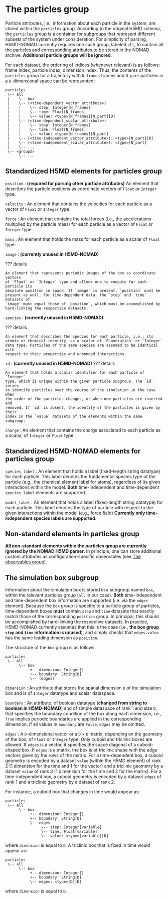 # The particles group

Particle attributes, i.e., information about each particle in the system, are stored within the `particles` group.
According to the original H5MD schema, the `particles` group is a container for subgroups that
represent different subsets of the system under consideration.
For simplicity of parsing, H5MD-NOMAD currently requires one such group, labeled `all`, to contain all the particles and corresponding attributes to be stored in the NOMAD archive.
**Additional particle groups will be ignored**.

For each dataset, the ordering of indices (whenever relevant) is as follows: frame index, particle index, dimension index.
Thus, the contents of the `particles` group for a trajectory with `N_frames` frames and `N_part` particles in a `D`-dimensional space can be represented:

    particles
     \-- all
     |    \-- box
     |    \-- (<time-dependent_vector_attribute>)
     |    |    \-- step: Integer[N_frames]
     |    |    \-- time: Float[N_frames]
     |    |    \-- value: <type>[N_frames][N_part][D]
     |    \-- (<time-dependent_scalar_attribute>)
     |    |    \-- step: Integer[N_frames]
     |    |    \-- time: Float[N_frames]
     |    |    \-- value: <type>[N_frames][N_part]
     |    \-- (<time-independent_vector_attribute>): <type>[N_part][D]
     |    \-- (<time-independent_scalar_attribute>): <type>[N_part]
     |    \-- ...
     \-- <group2>
          \-- ...

## Standardized H5MD elements for particles group

`position`
:   **(required for parsing other particle attributes)** An element that describes the particle positions as coordinate vectors of `Float` or `Integer` type.

<!-- If the component $k$ of `box/boundary` (see [below](#simulation-box)) is set
to `none`, the data indicate for each particle the component $k$ of its
absolute position in space. If the component $k$ of `box/boundary` is set to
`periodic`, the data indicate for each particle the component $k$ of the
absolute position in space of an *arbitrary* periodic image of that particle. -->

`velocity`
:   An element that contains the velocities for each particle as a vector of
    `Float` or `Integer` type.

`force`
:   An element that contains the total forces (i.e., the accelerations
    multiplied by the particle mass) for each particle as a vector of `Float`
    or `Integer` type.

`mass`
:   An element that holds the mass for each particle as a scalar of `Float`
    type.

`image`
:   <a id="image_anchor"></a>**(currently unused in H5MD-NOMAD)**

??? details

    An element that represents periodic images of the box as coordinate vectors
    of `Float` or `Integer` type and allows one to compute for each particle its
    absolute position in space. If `image` is present, `position` must be
    present as well. For time-dependent data, the `step` and `time` datasets of
    `image` must equal those of `position`, which must be accomplished by
    hard-linking the respective datasets.

<!-- If the component $k$ of `box/boundary` (see [below](#simulation-box)) is set
to `none`, the values of the corresponding component $k$ of `image` serve as
placeholders. If the component $k$ of `box/boundary` is set to `periodic`,
for a cuboid box, the component $k$ of the absolute position of particle $i$
is computed as $R_{ik} = r_{ik} + L_k a_{ik}$, where $\vec r_i$ is taken
from `position`, $\vec a_i$ is taken from `image`, and $\vec L$ from
`box/edges`. -->

`species`
:   **(currently unused in H5MD-NOMAD)**

??? details

    An element that describes the species for each particle, i.e., its
    atomic or chemical identity, as a scalar of `Enumeration` or `Integer`
    data type. Particles of the same species are assumed to be identical with
    respect to their properties and unbonded interactions.

`id`
: **(currently unused in H5MD-NOMAD)**
??? details

    An element that holds a scalar identifier for each particle of `Integer`
    type, which is unique within the given particle subgroup. The `id` serves
    to identify particles over the course of the simulation in the case when
    the order of the particles changes, or when new particles are inserted and
    removed. If `id` is absent, the identity of the particles is given by their
    index in the `value` datasets of the elements within the same subgroup.

<!-- A *fill value* (see
[§ 6.6](http://www.hdfgroup.org/HDF5/doc/UG/11_Datatypes.html#Fvalues) in
[@HDF5_users_guide]) may be defined for `id/value` upon dataset creation.
When the identifier of a particle is equal to this user-defined value,
the particle is considered non-existing, the entry serves as a
placeholder. This permits the storage of subsystems whose number of
particles varies in time. For the case of varying particle number, the
dimension denoted by `[N]` above may be variable. -->

`charge`
:   An element that contains the charge associated to each particle as a
    scalar, of `Integer` or `Float` type.

<!-- `charge` has the optional attribute `type` of fixed-length string datatype
and of scalar dataspace, possible values are `effective` and `formal`. In
the case `effective`, the charge is part of an effective description of the
interactions with the precise meaning depending on the underlying empirical
force fields or coarse-grained models.

In the case `formal`, the charge is the so-called "formal charge" assigned
to an atom (see <http://en.wikipedia.org/wiki/Formal_charge>) and must be
of `Integer` type. This case corresponds to the entries in PDB files (see
definition in the PDBx/mmCIF dictionary
<http://mmcif.wwpdb.org/dictionaries/mmcif_pdbx_v40.dic/Items/_atom_site.pdbx_formal_charge.html>).

If none of `effective` or `formal` describes the data properly, the
attribute `type` may be omitted. -->

## Standardized H5MD-NOMAD elements for particles group

`species_label`
:   <a id="species_label_anchor"></a> An element that holds a label (fixed-length string datatype) for each particle. This label denotes the fundamental species type of the particle (e.g., the chemical element label for atoms), regardless of its given interactions within the model. **Both** time-independent and time-dependent `species_label` elements are supported.

`model_label`
:   An element that holds a label (fixed-length string datatype) for each particle. This label denotes the type of particle with respect to the given interactions within the model (e.g., force field) **Currently only time-independent species labels are supported.**

## Non-standard elements in particles group

**All non-standard elements within the particles group are currently ignored by the NOMAD H5MD parser.** In principle, one can store additional custom attributes as configuration-specific observables (see [The observables group](observables.md)).


## The simulation box subgroup

Information about the simulation box is stored in a subgroup named `box`, within the relevant particles group (`all` in our case).
**Both** time-independent and time-dependent box information are supported (i.e. via the `edges` element).
Because the `box` group is specific to a particle group of particles, time-dependent boxes **must** contain `step` and `time` datasets that exactly match those of the corresponding `position` group.
In principal, this should be accomplished by hard-linking the respective datasets.
In practice, H5MD-NOMAD currently assumes that this is the case (i.e., **the box group `step` and `time` information is unused**), and simply checks that `edges.value` has the same leading dimension as `position`.

The structure of the `box` group is as follows:

    particles
     \-- all
          \-- box
               +-- dimension: Integer[]
               +-- boundary: String[D]
               \-- (edges)

`dimension`
:   An attribute that stores the spatial dimension `D` of the simulation box
    and is of `Integer` datatype and scalar dataspace.

`boundary`
:   <a id="boundary_anchor"></a> An attribute, of boolean datatype (**changed from string to boolean in H5MD-NOMAD**) and of simple dataspace of rank 1 and size `D`, that specifies the boundary condition of the box along each dimension, i.e., `True` implies periodic boundaries are applied in the corresponding dimension. If all values in `boundary` are `False`, `edges` may be omitted.

<!-- Information on the geometry of the box edges is stored as an H5MD element,
allowing for the box to be fixed in time or not.  Supported box shapes are the
cuboid and triclinic unit cell, for other shapes a transformation to the
triclinic shape may be considered [@Bekker:1997]. -->

`edges`
:   A `D`-dimensional vector or a `D` × `D` matrix, depending on the geometry
of the box, of `Float` or `Integer` type. Only cuboid and triclinic boxes are allowed.
If `edges` is a vector, it specifies the space diagonal of a cuboid-shaped box. If `edges` is a
matrix, the box is of triclinic shape with the edge vectors given by the
rows of the matrix. For a time-dependent box, a cuboid geometry is encoded by a dataset `value`
(within the H5MD element) of rank 2 (1 dimension for the time and 1 for the
vector) and a triclinic geometry by a dataset `value` of rank 3 (1
dimension for the time and 2 for the matrix). For a time-independent box, a cuboid geometry is encoded by a dataset `edges` of rank 1 and a triclinic geometry by a dataset of rank 2.

For instance, a cuboid box that changes in time would appear as:

    particles
     \-- all
          \-- box
               +-- dimension: Integer[]
               +-- boundary: String[D]
               \-- edges
                    \-- step: Integer[variable]
                    \-- time: Float[variable]
                    \-- value: <type>[variable][D]

where `dimension` is equal to `D`. A triclinic box that is fixed in time would
appear as:

    particles
     \-- all
          \-- box
               +-- dimension: Integer[]
               +-- boundary: String[D]
               \-- edges: <type>[D][D]

where `dimension` is equal to `D`.

<!-- TODO - double check that both shapes are supported in the parser! -->

